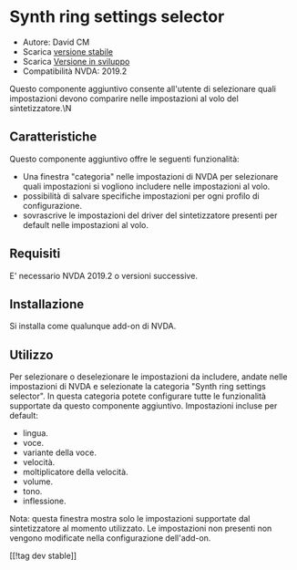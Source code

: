 # Synth ring settings selector #

* Autore: David CM
* Scarica [versione stabile][1]
* Scarica [Versione in sviluppo][2]
* Compatibilità NVDA: 2019.2

Questo componente aggiuntivo consente all'utente di selezionare quali impostazioni  devono comparire nelle impostazioni al volo del sintetizzatore.\N

## Caratteristiche
Questo componente aggiuntivo offre le seguenti funzionalità:

* Una finestra "categoria" nelle impostazioni di NVDA per selezionare quali
  impostazioni si vogliono includere nelle impostazioni al volo.
* possibilità di salvare specifiche impostazioni per ogni profilo di
  configurazione.
* sovrascrive le impostazioni del driver del sintetizzatore presenti per
  default nelle impostazioni al volo.

## Requisiti
E' necessario NVDA 2019.2 o versioni successive.

## Installazione
Si installa come qualunque add-on di NVDA.

## Utilizzo
Per selezionare o deselezionare le impostazioni da includere, andate nelle
impostazioni di NVDA e selezionate la categoria "Synth ring settings
selector". In questa categoria potete configurare tutte le funzionalità
supportate da questo componente aggiuntivo. Impostazioni incluse per
default:

* lingua.
* voce.
* variante della voce.
* velocità.
* moltiplicatore della velocità.
* volume.
* tono.
* inflessione.

Nota: questa finestra mostra solo le impostazioni supportate dal
sintetizzatore al momento utilizzato. Le impostazioni non presenti non
vengono modificate nella configurazione dell'add-on.

[[!tag dev stable]]

[1]: https://addons.nvda-project.org/files/get.php?file=synthrings

[2]: https://addons.nvda-project.org/files/get.php?file=synthrings
